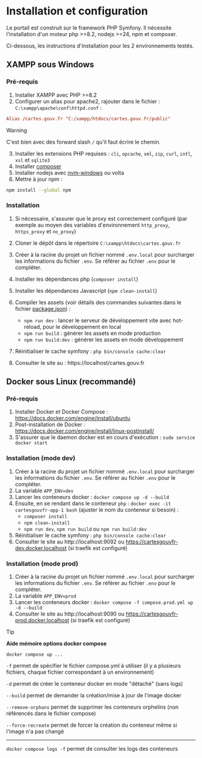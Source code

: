 # Installation et configuration

Le portail est construit sur le framework PHP Symfony. Il nécessite l'installation d'un moteur php >=8.2, nodejs >=24, npm et composer.

Ci-dessous, les instructions d'installation pour les 2 environnements testés.

## XAMPP sous Windows

### Pré-requis

1. Installer XAMPP avec PHP >=8.2
2. Configurer un alias pour apache2, rajouter dans le fichier : `C:\xampp\apache\conf\httpd.conf` :

```conf
Alias /cartes.gouv.fr "C:/xampp/htdocs/cartes.gouv.fr/public"
```

> [!WARNING]
> C'est bien avec des forward slash `/` qu'il faut écrire le chemin.

3. Installer les extensions PHP requises : `cli`, `opcache`, `xml`, `zip`, `curl`, `intl`, `xsl` et `sqlite3`
4. Installer [composer](https://getcomposer.org)
5. Installer nodejs avec [nvm-windows](https://github.com/coreybutler/nvm-windows) ou volta
6. Mettre à jour npm :

```bash
npm install --global npm
```

### Installation

1. Si nécessaire, s'assurer que le proxy est correctement configuré (par exemple au moyen des variables d'environnement `http_proxy`, `https_proxy` et `no_proxy`)

2. Cloner le dépôt dans le répertoire `C:\xampp\htdocs\cartes.gouv.fr`

3. Créer à la racine du projet un fichier nommé `.env.local` pour surcharger les informations du fichier `.env`. Se référer au fichier `.env` pour le compléter.

4. Installer les dépendances php (`composer install`)

5. Installer les dépendances Javascript (`npm clean-install`)

6. Compiler les assets (voir détails des commandes suivantes dans le fichier [package.json](./../../package.json)) :

    - `npm run dev` : lancer le serveur de développement vite avec hot-reload, pour le développement en local
    - `npm run build` : générer les assets en mode production
    - `npm run build:dev` : générer les assets en mode développement

7. Réinitialiser le cache symfony : `php bin/console cache:clear`

8. Consulter le site au : https://localhost/cartes.gouv.fr

## Docker sous Linux (recommandé)

### Pré-requis

1. Installer Docker et Docker Compose : https://docs.docker.com/engine/install/ubuntu
2. Post-installation de Docker : https://docs.docker.com/engine/install/linux-postinstall/
3. S'assurer que le daemon docker est en cours d'exécution : `sudo service docker start`

### Installation (mode dev)

1. Créer à la racine du projet un fichier nommé `.env.local` pour surcharger les informations du fichier `.env`. Se référer au fichier `.env` pour le compléter.
2. La variable `APP_ENV=dev`
3. Lancer les conteneurs docker : `docker compose up -d --build`
4. Ensuite, en se rendant dans le conteneur `php` : `docker exec -it cartesgouvfr-app-1 bash` (ajuster le nom du conteneur si besoin) :
    - `composer install`
    - `npm clean-install`
    - `npm run dev`, `npm run build` ou `npm run build:dev`
5. Réinitialiser le cache symfony : `php bin/console cache:clear`
6. Consulter le site au http://localhost:9092 ou https://cartesgouvfr-dev.docker.localhost (si traefik est configuré)

### Installation (mode prod)

1. Créer à la racine du projet un fichier nommé `.env.local` pour surcharger les informations du fichier `.env`. Se référer au fichier `.env` pour le compléter.
2. La variable `APP_ENV=prod`
3. Lancer les conteneurs docker : `docker compose -f compose.prod.yml up -d --build`
4. Consulter le site au http://localhost:9090 ou https://cartesgouvfr-prod.docker.localhost (si traefik est configuré)

> [!TIP]
>
> **Aide mémoire options docker compose**
>
> `docker compose up ...`
>
> `-f` permet de spécifier le fichier compose.yml à utiliser (il y a plusieurs fichiers, chaque fichier correspondant à un environnement)
>
> `-d` permet de créer le conteneur docker en mode "détaché" (sans logs)
>
> `--build` permet de demander la création/mise à jour de l'image docker
>
> `--remove-orphans` permet de supprimer les conteneurs orphelins (non référencés dans le fichier compose)
>
> `--force-recreate` permet de forcer la création du conteneur même si l'image n'a pas changé
>
> ---
>
> `docker compose logs -f` permet de consulter les logs des conteneurs
